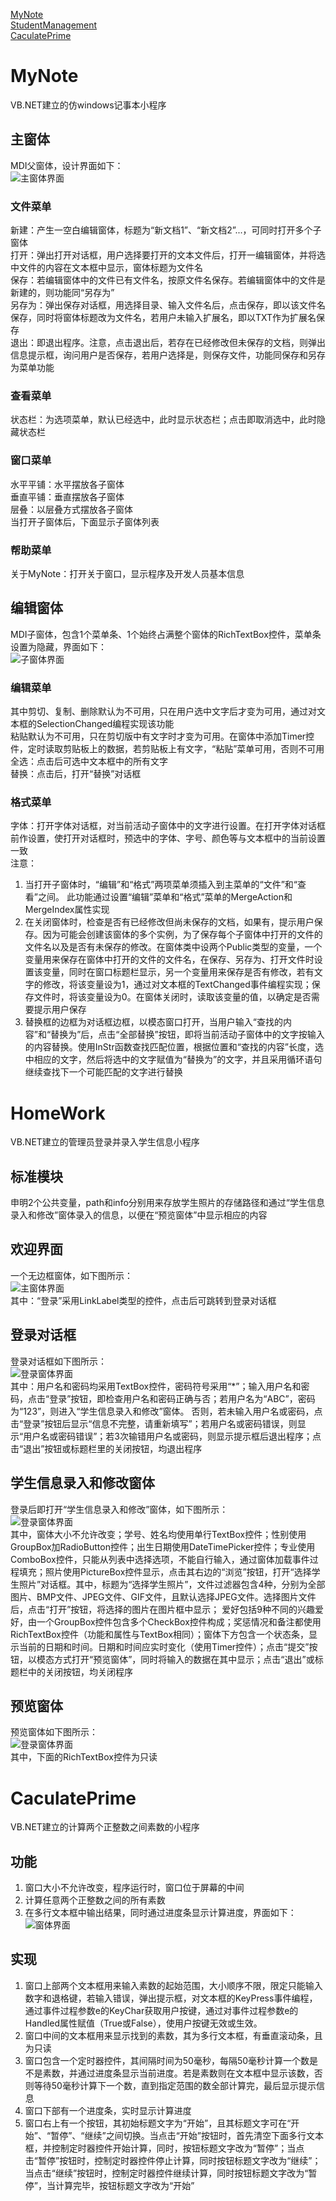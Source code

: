 <a href="#1">MyNote</a>  
<a href="#2">StudentManagement</a>  
<a href="#3">CaculatePrime</a>  
# MyNote<a name="1" />
VB.NET建立的仿windows记事本小程序  
## 主窗体
MDI父窗体，设计界面如下：  
![主窗体界面](assert/mynote-1.png)  
### 文件菜单  
新建：产生一空白编辑窗体，标题为“新文档1”、“新文档2”...，可同时打开多个子窗体  
打开：弹出打开对话框，用户选择要打开的文本文件后，打开一编辑窗体，并将选中文件的内容在文本框中显示，窗体标题为文件名  
保存：若编辑窗体中的文件已有文件名，按原文件名保存。若编辑窗体中的文件是新建的，则功能同“另存为”  
另存为：弹出保存对话框，用选择目录、输入文件名后，点击保存，即以该文件名保存，同时将窗体标题改为文件名，若用户未输入扩展名，即以TXT作为扩展名保存  
退出：即退出程序。注意，点击退出后，若存在已经修改但未保存的文档，则弹出信息提示框，询问用户是否保存，若用户选择是，则保存文件，功能同保存和另存为菜单功能  
### 查看菜单  
状态栏：为选项菜单，默认已经选中，此时显示状态栏；点击即取消选中，此时隐藏状态栏  
### 窗口菜单  
水平平铺：水平摆放各子窗体  
垂直平铺：垂直摆放各子窗体  
层叠：以层叠方式摆放各子窗体  
当打开子窗体后，下面显示子窗体列表  
### 帮助菜单  
关于MyNote：打开关于窗口，显示程序及开发人员基本信息
## 编辑窗体  
MDI子窗体，包含1个菜单条、1个始终占满整个窗体的RichTextBox控件，菜单条设置为隐藏，界面如下：  
![子窗体界面](assert/mynote-2.png)  
### 编辑菜单  
其中剪切、复制、删除默认为不可用，只在用户选中文字后才变为可用，通过对文本框的SelectionChanged编程实现该功能  
粘贴默认为不可用，只在剪切版中有文字时才变为可用。在窗体中添加Timer控件，定时读取剪贴板上的数据，若剪贴板上有文字，“粘贴”菜单可用，否则不可用  
全选：点击后可选中文本框中的所有文字  
替换：点击后，打开“替换”对话框  
### 格式菜单  
字体：打开字体对话框，对当前活动子窗体中的文字进行设置。在打开字体对话框前作设置，使打开对话框时，预选中的字体、字号、颜色等与文本框中的当前设置一致  
注意：    
1. 当打开子窗体时，“编辑”和“格式”两项菜单须插入到主菜单的“文件”和“查看”之间。
此功能通过设置“编辑”菜单和“格式”菜单的MergeAction和MergeIndex属性实现  
2. 在关闭窗体时，检查是否有已经修改但尚未保存的文档，如果有，提示用户保存。因为可能会创建该窗体的多个实例，为了保存每个子窗体中打开的文件的文件名以及是否有未保存的修改。在窗体类中设两个Public类型的变量，一个变量用来保存在窗体中打开的文件的文件名，在保存、另存为、打开文件时设置该变量，同时在窗口标题栏显示，另一个变量用来保存是否有修改，若有文字的修改，将该变量设为1，通过对文本框的TextChanged事件编程实现；保存文件时，将该变量设为0。在窗体关闭时，读取该变量的值，以确定是否需要提示用户保存  
3. 替换框的边框为对话框边框，以模态窗口打开，当用户输入“查找的内容”和“替换为”后，点击“全部替换”按钮，即将当前活动子窗体中的文字按输入的内容替换。使用InStr函数查找匹配位置，根据位置和“查找的内容”长度，选中相应的文字，然后将选中的文字赋值为“替换为”的文字，并且采用循环语句继续查找下一个可能匹配的文字进行替换  
# HomeWork<a name="2" />  
VB.NET建立的管理员登录并录入学生信息小程序    
## 标准模块  
申明2个公共变量，path和info分别用来存放学生照片的存储路径和通过“学生信息录入和修改”窗体录入的信息，以便在“预览窗体”中显示相应的内容  
## 欢迎界面
一个无边框窗体，如下图所示：  
![主窗体界面](assert/homework-1.png)  
其中：“登录”采用LinkLabel类型的控件，点击后可跳转到登录对话框  
## 登录对话框
登录对话框如下图所示：  
![登录窗体界面](assert/homework-2.png)  
其中：用户名和密码均采用TextBox控件，密码符号采用“\*”；输入用户名和密码，点击“登录”按钮，即检查用户名和密码正确与否；若用户名为“ABC”，密码为“123”，则进入“学生信息录入和修改”窗体。
否则，若未输入用户名或密码，点击“登录”按钮后显示“信息不完整，请重新填写”；若用户名或密码错误，则显示“用户名或密码错误”；若3次输错用户名或密码，则显示提示框后退出程序；点击“退出”按钮或标题栏里的关闭按钮，均退出程序  
## 学生信息录入和修改窗体
登录后即打开“学生信息录入和修改”窗体，如下图所示：  
![登录窗体界面](assert/homework-3.png)  
其中，窗体大小不允许改变；学号、姓名均使用单行TextBox控件；性别使用GroupBox加RadioButton控件；出生日期使用DateTimePicker控件；专业使用ComboBox控件，只能从列表中选择选项，不能自行输入，通过窗体加载事件过程填充；照片使用PictureBox控件显示，点击其右边的“浏览”按钮，打开“选择学生照片”对话框。其中，标题为“选择学生照片”，文件过滤器包含4种，分别为全部图片、BMP文件、JPEG文件、GIF文件，且默认选择JPEG文件。选择图片文件后，点击“打开”按钮，将选择的图片在图片框中显示；
爱好包括9种不同的兴趣爱好，由一个GroupBox控件包含多个CheckBox控件构成；奖惩情况和备注都使用RichTextBox控件（功能和属性与TextBox相同）；窗体下方包含一个状态条，显示当前的日期和时间。日期和时间应实时变化（使用Timer控件）；点击“提交”按钮，以模态方式打开“预览窗体”，同时将输入的数据在其中显示；点击“退出”或标题栏中的关闭按钮，均关闭程序  
## 预览窗体
预览窗体如下图所示：  
![登录窗体界面](assert/homework-4.png)  
其中，下面的RichTextBox控件为只读  
# CaculatePrime<a name="3" />  
VB.NET建立的计算两个正整数之间素数的小程序  
## 功能
1. 窗口大小不允许改变，程序运行时，窗口位于屏幕的中间  
2. 计算任意两个正整数之间的所有素数  
3. 在多行文本框中输出结果，同时通过进度条显示计算进度，界面如下：  
![窗体界面](assert/calculateprime-1.png)  
## 实现  
1. 窗口上部两个文本框用来输入素数的起始范围，大小顺序不限，限定只能输入数字和退格键，若输入错误，弹出提示框，对文本框的KeyPress事件编程，通过事件过程参数e的KeyChar获取用户按键，通过对事件过程参数e的Handled属性赋值（True或False），使用户按键无效或生效。  
2. 窗口中间的文本框用来显示找到的素数，其为多行文本框，有垂直滚动条，且为只读  
3. 窗口包含一个定时器控件，其间隔时间为50毫秒，每隔50毫秒计算一个数是不是素数，并通过进度条显示当前进度。若是素数则在文本框中显示该数，否则等待50毫秒计算下一个数，直到指定范围的数全部计算完，最后显示提示信息  
4. 窗口下部有一个进度条，实时显示计算进度  
5. 窗口右上有一个按钮，其初始标题文字为“开始”，且其标题文字可在“开始”、“暂停”、“继续”之间切换。当点击“开始”按钮时，首先清空下面多行文本框，并控制定时器控件开始计算，同时，按钮标题文字改为“暂停”；当点击“暂停”按钮时，控制定时器控件停止计算，同时按钮标题文字改为“继续”；当点击“继续”按钮时，控制定时器控件继续计算，同时按钮标题文字改为“暂停”，当计算完毕，按钮标题文字改为“开始”  
